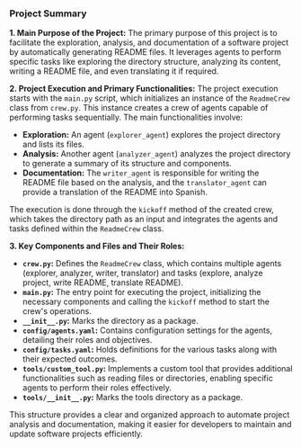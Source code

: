 ### Project Summary

**1. Main Purpose of the Project:**
The primary purpose of this project is to facilitate the exploration, analysis, and documentation of a software project by automatically generating README files. It leverages agents to perform specific tasks like exploring the directory structure, analyzing its content, writing a README file, and even translating it if required.

**2. Project Execution and Primary Functionalities:**
The project execution starts with the `main.py` script, which initializes an instance of the `ReadmeCrew` class from `crew.py`. This instance creates a crew of agents capable of performing tasks sequentially. The main functionalities involve:

- **Exploration:** An agent (`explorer_agent`) explores the project directory and lists its files.
- **Analysis:** Another agent (`analyzer_agent`) analyzes the project directory to generate a summary of its structure and components.
- **Documentation:** The `writer_agent` is responsible for writing the README file based on the analysis, and the `translator_agent` can provide a translation of the README into Spanish.

The execution is done through the `kickoff` method of the created crew, which takes the directory path as an input and integrates the agents and tasks defined within the `ReadmeCrew` class.

**3. Key Components and Files and Their Roles:**
- **`crew.py`:** Defines the `ReadmeCrew` class, which contains multiple agents (explorer, analyzer, writer, translator) and tasks (explore, analyze project, write README, translate README).
- **`main.py`:** The entry point for executing the project, initializing the necessary components and calling the `kickoff` method to start the crew's operations.
- **`__init__.py`:** Marks the directory as a package.
- **`config/agents.yaml`:** Contains configuration settings for the agents, detailing their roles and objectives.
- **`config/tasks.yaml`:** Holds definitions for the various tasks along with their expected outcomes.
- **`tools/custom_tool.py`:** Implements a custom tool that provides additional functionalities such as reading files or directories, enabling specific agents to perform their roles effectively.
- **`tools/__init__.py`:** Marks the tools directory as a package.

This structure provides a clear and organized approach to automate project analysis and documentation, making it easier for developers to maintain and update software projects efficiently.